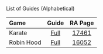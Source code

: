 List of Guides (Alphabetical)

|Game|Guide|RA Page|
|:--|:--:|:--:|
|Karate|[Full](Karate-(Atari-2600))|[17461](https://retroachievements.org/game/17461)|
|Robin Hood|[Full](Robin-Hood-(Atari-2600))|[16052](https://retroachievements.org/game/16052)|


